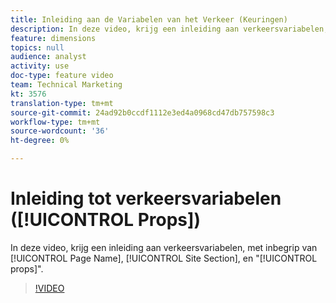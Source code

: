 ```yaml
---
title: Inleiding aan de Variabelen van het Verkeer (Keuringen)
description: In deze video, krijg een inleiding aan verkeersvariabelen, met inbegrip van de Naam van de Pagina, de Sectie van de Plaats, en "steunen".
feature: dimensions
topics: null
audience: analyst
activity: use
doc-type: feature video
team: Technical Marketing
kt: 3576
translation-type: tm+mt
source-git-commit: 24ad92b0ccdf1112e3ed4a0968cd47db757598c3
workflow-type: tm+mt
source-wordcount: '36'
ht-degree: 0%

---
```



# Inleiding tot verkeersvariabelen ([!UICONTROL Props])

In deze video, krijg een inleiding aan verkeersvariabelen, met inbegrip van [!UICONTROL Page Name], [!UICONTROL Site Section], en &quot;[!UICONTROL props]&quot;.

>[!VIDEO](https://video.tv.adobe.com/v/28767/?quality=12)
